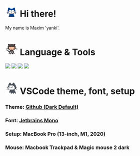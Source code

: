 <h1><img src="assets/mona-whisper.gif" width="40" height="40"> Hi there!</h1> 

My name is Maxim 'yanki'.

<h1><img src="assets/octocat-squid.gif" width="40" height="40"> Language & Tools</h1>

![](https://img.shields.io/badge/Python-informational?style=flat-square&logo=python&logoColor=ffffff&color=0969da)
![](https://img.shields.io/badge/MySQL-informational?style=flat-square&logo=mysql&logoColor=ffffff&color=007D7D)
![](https://img.shields.io/badge/VS%20Code-informational?style=flat-square&logo=visual-studio-code&logoColor=white&color=007acc)
![](https://img.shields.io/badge/Git-informational?style=flat-square&logo=git&logoColor=ffffff&color=bc4420)


<h1><img src="assets/mona-loading.gif" width="40" height="40"> VSCode theme, font, setup </h1>

### Theme: [Github (Dark Default)](https://marketplace.visualstudio.com/items?itemName=GitHub.github-vscode-theme)
### Font: [Jetbrains Mono](https://www.jetbrains.com/ru-ru/lp/mono/)

### Setup: MacBook Pro (13-inch, M1, 2020)
### Mouse: Macbook Trackpad & Magic mouse 2 dark
